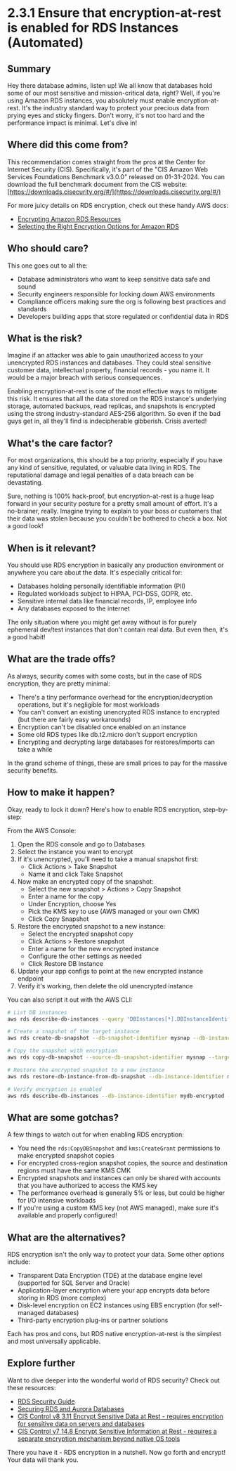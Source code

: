 # 2.3.1 Ensure that encryption-at-rest is enabled for RDS Instances (Automated)

## Summary
Hey there database admins, listen up! We all know that databases hold some of our most sensitive and mission-critical data, right? Well, if you're using Amazon RDS instances, you absolutely must enable encryption-at-rest. It's the industry standard way to protect your precious data from prying eyes and sticky fingers. Don't worry, it's not too hard and the performance impact is minimal. Let's dive in!

## Where did this come from?
This recommendation comes straight from the pros at the Center for Internet Security (CIS). Specifically, it's part of the "CIS Amazon Web Services Foundations Benchmark v3.0.0" released on 01-31-2024. You can download the full benchmark document from the CIS website: [https://downloads.cisecurity.org/#/](https://downloads.cisecurity.org/#/)

For more juicy details on RDS encryption, check out these handy AWS docs:
- [Encrypting Amazon RDS Resources](https://docs.aws.amazon.com/AmazonRDS/latest/UserGuide/Overview.Encryption.html)  
- [Selecting the Right Encryption Options for Amazon RDS](https://aws.amazon.com/blogs/database/selecting-the-right-encryption-options-for-amazon-rds-and-amazon-aurora-database-engines/)

## Who should care?
This one goes out to all the:
- Database administrators who want to keep sensitive data safe and sound
- Security engineers responsible for locking down AWS environments
- Compliance officers making sure the org is following best practices and standards
- Developers building apps that store regulated or confidential data in RDS

## What is the risk?
Imagine if an attacker was able to gain unauthorized access to your unencrypted RDS instances and databases. They could steal sensitive customer data, intellectual property, financial records - you name it. It would be a major breach with serious consequences. 

Enabling encryption-at-rest is one of the most effective ways to mitigate this risk. It ensures that all the data stored on the RDS instance's underlying storage, automated backups, read replicas, and snapshots is encrypted using the strong industry-standard AES-256 algorithm. So even if the bad guys get in, all they'll find is indecipherable gibberish. Crisis averted!

## What's the care factor?
For most organizations, this should be a top priority, especially if you have any kind of sensitive, regulated, or valuable data living in RDS. The reputational damage and legal penalties of a data breach can be devastating. 

Sure, nothing is 100% hack-proof, but encryption-at-rest is a huge leap forward in your security posture for a pretty small amount of effort. It's a no-brainer, really. Imagine trying to explain to your boss or customers that their data was stolen because you couldn't be bothered to check a box. Not a good look!

## When is it relevant?
You should use RDS encryption in basically any production environment or anywhere you care about the data. It's especially critical for:
- Databases holding personally identifiable information (PII) 
- Regulated workloads subject to HIPAA, PCI-DSS, GDPR, etc.
- Sensitive internal data like financial records, IP, employee info
- Any databases exposed to the internet

The only situation where you might get away without is for purely ephemeral dev/test instances that don't contain real data. But even then, it's a good habit!

## What are the trade offs?
As always, security comes with some costs, but in the case of RDS encryption, they are pretty minimal:
- There's a tiny performance overhead for the encryption/decryption operations, but it's negligible for most workloads
- You can't convert an existing unencrypted RDS instance to encrypted (but there are fairly easy workarounds)
- Encryption can't be disabled once enabled on an instance
- Some old RDS types like db.t2.micro don't support encryption
- Encrypting and decrypting large databases for restores/imports can take a while

In the grand scheme of things, these are small prices to pay for the massive security benefits.

## How to make it happen?
Okay, ready to lock it down? Here's how to enable RDS encryption, step-by-step:

From the AWS Console:
1. Open the RDS console and go to Databases 
2. Select the instance you want to encrypt
3. If it's unencrypted, you'll need to take a manual snapshot first:
   - Click Actions > Take Snapshot
   - Name it and click Take Snapshot
4. Now make an encrypted copy of the snapshot:
    - Select the new snapshot > Actions > Copy Snapshot  
    - Enter a name for the copy
    - Under Encryption, choose Yes
    - Pick the KMS key to use (AWS managed or your own CMK)
    - Click Copy Snapshot
5. Restore the encrypted snapshot to a new instance:
    - Select the encrypted snapshot copy
    - Click Actions > Restore snapshot
    - Enter a name for the new encrypted instance
    - Configure the other settings as needed
    - Click Restore DB Instance
6. Update your app configs to point at the new encrypted instance endpoint
7. Verify it's working, then delete the old unencrypted instance

You can also script it out with the AWS CLI:

```bash
# List DB instances 
aws rds describe-db-instances --query 'DBInstances[*].DBInstanceIdentifier'

# Create a snapshot of the target instance
aws rds create-db-snapshot --db-snapshot-identifier mysnap --db-instance-identifier mydb

# Copy the snapshot with encryption  
aws rds copy-db-snapshot --source-db-snapshot-identifier mysnap --target-db-snapshot-identifier mysnap-encrypted --kms-key-id alias/aws/rds --copy-tags 

# Restore the encrypted snapshot to a new instance
aws rds restore-db-instance-from-db-snapshot --db-instance-identifier mydb-encrypted --db-snapshot-identifier mysnap-encrypted

# Verify encryption is enabled
aws rds describe-db-instances --db-instance-identifier mydb-encrypted --query 'DBInstances[*].StorageEncrypted'
```

## What are some gotchas?
A few things to watch out for when enabling RDS encryption:
- You need the `rds:CopyDBSnapshot` and `kms:CreateGrant` permissions to make encrypted snapshot copies
- For encrypted cross-region snapshot copies, the source and destination regions must have the same KMS CMK
- Encrypted snapshots and instances can only be shared with accounts that you have authorized to access the KMS key
- The performance overhead is generally 5% or less, but could be higher for I/O intensive workloads
- If you're using a custom KMS key (not AWS managed), make sure it's available and properly configured!

## What are the alternatives?
RDS encryption isn't the only way to protect your data. Some other options include:

- Transparent Data Encryption (TDE) at the database engine level (supported for SQL Server and Oracle)
- Application-layer encryption where your app encrypts data before storing in RDS (more complex)
- Disk-level encryption on EC2 instances using EBS encryption (for self-managed databases)
- Third-party encryption plug-ins or partner solutions

Each has pros and cons, but RDS native encryption-at-rest is the simplest and most universally applicable. 

## Explore further
Want to dive deeper into the wonderful world of RDS security? Check out these resources:

- [RDS Security Guide](https://docs.aws.amazon.com/AmazonRDS/latest/UserGuide/UsingWithRDS.html)
- [Securing RDS and Aurora Databases](https://aws.amazon.com/blogs/database/securing-amazon-rds-and-aurora-postgresql-database-access-with-iam-authentication/)
- [CIS Control v8 3.11 Encrypt Sensitive Data at Rest - requires encryption for sensitive data on servers and databases](https://www.cisecurity.org/controls/cis-controls-navigator/v8)
- [CIS Control v7 14.8 Encrypt Sensitive Information at Rest - requires a separate encryption mechanism beyond native OS tools](https://www.cisecurity.org/controls/cis-controls-navigator/v7-1)

There you have it - RDS encryption in a nutshell. Now go forth and encrypt! Your data will thank you.